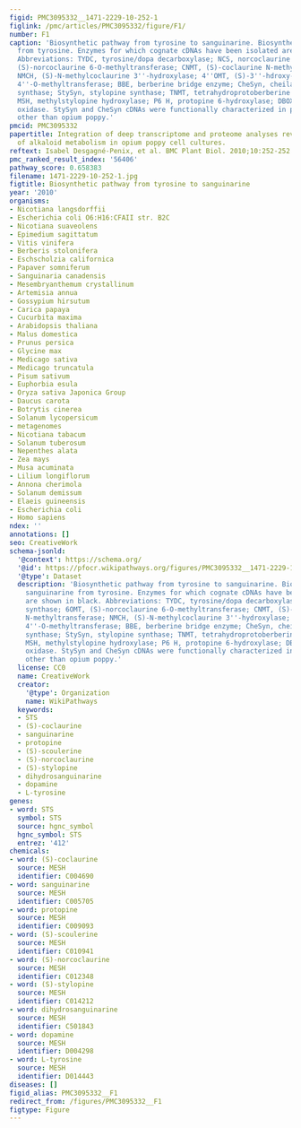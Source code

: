 ```yaml
---
figid: PMC3095332__1471-2229-10-252-1
figlink: /pmc/articles/PMC3095332/figure/F1/
number: F1
caption: 'Biosynthetic pathway from tyrosine to sanguinarine. Biosynthesis of sanguinarine
  from tyrosine. Enzymes for which cognate cDNAs have been isolated are shown in black.
  Abbreviations: TYDC, tyrosine/dopa decarboxylase; NCS, norcoclaurine synthase; 6OMT,
  (S)-norcoclaurine 6-O-methyltransferase; CNMT, (S)-coclaurine N-methyltransferase;
  NMCH, (S)-N-methylcoclaurine 3''-hydroxylase; 4''OMT, (S)-3''-hdroxy-N-methylcoclaurine
  4''-O-methyltransferase; BBE, berberine bridge enzyme; CheSyn, cheilanthifoline
  synthase; StySyn, stylopine synthase; TNMT, tetrahydroprotoberberine N-methyltransferase;
  MSH, methylstylopine hydroxylase; P6 H, protopine 6-hydroxylase; DBOX, dihydrobenzophenanthridine
  oxidase. StySyn and CheSyn cDNAs were functionally characterized in plant species
  other than opium poppy.'
pmcid: PMC3095332
papertitle: Integration of deep transcriptome and proteome analyses reveals the components
  of alkaloid metabolism in opium poppy cell cultures.
reftext: Isabel Desgagné-Penix, et al. BMC Plant Biol. 2010;10:252-252.
pmc_ranked_result_index: '56406'
pathway_score: 0.658383
filename: 1471-2229-10-252-1.jpg
figtitle: Biosynthetic pathway from tyrosine to sanguinarine
year: '2010'
organisms:
- Nicotiana langsdorffii
- Escherichia coli O6:H16:CFAII str. B2C
- Nicotiana suaveolens
- Epimedium sagittatum
- Vitis vinifera
- Berberis stolonifera
- Eschscholzia californica
- Papaver somniferum
- Sanguinaria canadensis
- Mesembryanthemum crystallinum
- Artemisia annua
- Gossypium hirsutum
- Carica papaya
- Cucurbita maxima
- Arabidopsis thaliana
- Malus domestica
- Prunus persica
- Glycine max
- Medicago sativa
- Medicago truncatula
- Pisum sativum
- Euphorbia esula
- Oryza sativa Japonica Group
- Daucus carota
- Botrytis cinerea
- Solanum lycopersicum
- metagenomes
- Nicotiana tabacum
- Solanum tuberosum
- Nepenthes alata
- Zea mays
- Musa acuminata
- Lilium longiflorum
- Annona cherimola
- Solanum demissum
- Elaeis guineensis
- Escherichia coli
- Homo sapiens
ndex: ''
annotations: []
seo: CreativeWork
schema-jsonld:
  '@context': https://schema.org/
  '@id': https://pfocr.wikipathways.org/figures/PMC3095332__1471-2229-10-252-1.html
  '@type': Dataset
  description: 'Biosynthetic pathway from tyrosine to sanguinarine. Biosynthesis of
    sanguinarine from tyrosine. Enzymes for which cognate cDNAs have been isolated
    are shown in black. Abbreviations: TYDC, tyrosine/dopa decarboxylase; NCS, norcoclaurine
    synthase; 6OMT, (S)-norcoclaurine 6-O-methyltransferase; CNMT, (S)-coclaurine
    N-methyltransferase; NMCH, (S)-N-methylcoclaurine 3''-hydroxylase; 4''OMT, (S)-3''-hdroxy-N-methylcoclaurine
    4''-O-methyltransferase; BBE, berberine bridge enzyme; CheSyn, cheilanthifoline
    synthase; StySyn, stylopine synthase; TNMT, tetrahydroprotoberberine N-methyltransferase;
    MSH, methylstylopine hydroxylase; P6 H, protopine 6-hydroxylase; DBOX, dihydrobenzophenanthridine
    oxidase. StySyn and CheSyn cDNAs were functionally characterized in plant species
    other than opium poppy.'
  license: CC0
  name: CreativeWork
  creator:
    '@type': Organization
    name: WikiPathways
  keywords:
  - STS
  - (S)-coclaurine
  - sanguinarine
  - protopine
  - (S)-scoulerine
  - (S)-norcoclaurine
  - (S)-stylopine
  - dihydrosanguinarine
  - dopamine
  - L-tyrosine
genes:
- word: STS
  symbol: STS
  source: hgnc_symbol
  hgnc_symbol: STS
  entrez: '412'
chemicals:
- word: (S)-coclaurine
  source: MESH
  identifier: C004690
- word: sanguinarine
  source: MESH
  identifier: C005705
- word: protopine
  source: MESH
  identifier: C009093
- word: (S)-scoulerine
  source: MESH
  identifier: C010941
- word: (S)-norcoclaurine
  source: MESH
  identifier: C012348
- word: (S)-stylopine
  source: MESH
  identifier: C014212
- word: dihydrosanguinarine
  source: MESH
  identifier: C501843
- word: dopamine
  source: MESH
  identifier: D004298
- word: L-tyrosine
  source: MESH
  identifier: D014443
diseases: []
figid_alias: PMC3095332__F1
redirect_from: /figures/PMC3095332__F1
figtype: Figure
---
```

